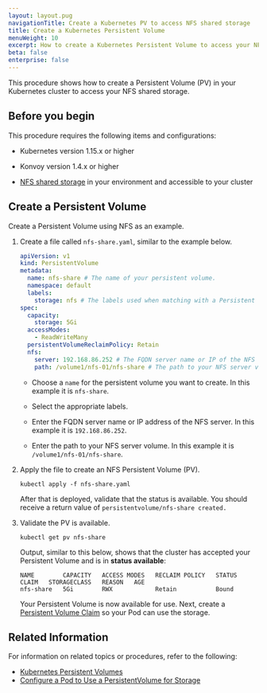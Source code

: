 ```yaml
---
layout: layout.pug
navigationTitle: Create a Kubernetes PV to access NFS shared storage
title: Create a Kubernetes Persistent Volume
menuWeight: 10
excerpt: How to create a Kubernetes Persistent Volume to access your NFS shared storage
beta: false
enterprise: false
---
```


<!-- markdownlint-disable MD030 -->

This procedure shows how to create a Persistent Volume (PV) in your Kubernetes cluster to access your NFS shared storage.

## Before you begin

This procedure requires the following items and configurations:

- Kubernetes version 1.15.x or higher

- Konvoy version 1.4.x or higher

- [NFS shared storage](https://en.wikipedia.org/wiki/Network_File_System) in your environment and accessible to your cluster

## Create a Persistent Volume

Create a Persistent Volume using NFS as an example.

1.  Create a file called `nfs-share.yaml`, similar to the example below.

    ```yaml
    apiVersion: v1
    kind: PersistentVolume
    metadata:
      name: nfs-share # The name of your persistent volume.
      namespace: default
      labels:
        storage: nfs # The labels used when matching with a Persistent Volume Claim.
    spec:
      capacity:
        storage: 5Gi
      accessModes:
        - ReadWriteMany
      persistentVolumeReclaimPolicy: Retain
      nfs:
        server: 192.168.86.252 # The FQDN server name or IP of the NFS server goes here.
        path: /volume1/nfs-01/nfs-share # The path to your NFS server volume.
    ```

    - Choose a `name` for the persistent volume you want to create. In this example it is `nfs-share`.

    - Select the appropriate labels.

    - Enter the FQDN server name or IP address of the NFS server. In this example it is `192.168.86.252`.

    - Enter the path to your NFS server volume. In this example it is `/volume1/nfs-01/nfs-share`.

1.  Apply the file to create an NFS Persistent Volume (PV).

    ```shell
    kubectl apply -f nfs-share.yaml
    ```

     After that is deployed, validate that the status is available. You should receive a return value of `persistentvolume/nfs-share created.`

1.  Validate the PV is available.

    ```shell
    kubectl get pv nfs-share
    ```

    Output, similar to this below, shows that the cluster has accepted your Persistent Volume and is in **status available**:

    ```shell
    NAME        CAPACITY   ACCESS MODES   RECLAIM POLICY   STATUS  CLAIM   STORAGECLASS   REASON   AGE
    nfs-share   5Gi        RWX            Retain           Bound
    ```

    Your Persistent Volume is now available for use. Next, create a [Persistent Volume Claim](../create-pvc) so your Pod can use the storage.

## Related Information

For information on related topics or procedures, refer to the following:

- [Kubernetes Persistent Volumes](https://kubernetes.io/docs/concepts/storage/persistent-volumes/)
- [Configure a Pod to Use a PersistentVolume for Storage](https://kubernetes.io/docs/tasks/configure-pod-container/configure-persistent-volume-storage/)
